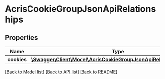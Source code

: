 # AcrisCookieGroupJsonApiRelationships

## Properties
Name | Type | Description | Notes
------------ | ------------- | ------------- | -------------
**cookies** | [**\Swagger\Client\Model\AcrisCookieGroupJsonApiRelationshipsCookies**](AcrisCookieGroupJsonApiRelationshipsCookies.md) |  | [optional] 

[[Back to Model list]](../../README.md#documentation-for-models) [[Back to API list]](../../README.md#documentation-for-api-endpoints) [[Back to README]](../../README.md)

